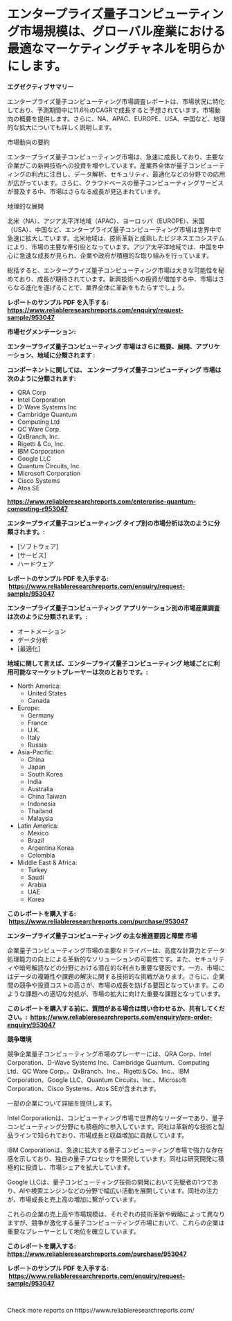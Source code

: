 <p><h1>エンタープライズ量子コンピューティング市場規模は、グローバル産業における最適なマーケティングチャネルを明らかにします。</h1></p><p><strong>エグゼクティブサマリー</strong></p>
<p><p>エンタープライズ量子コンピューティング市場調査レポートは、市場状況に特化しており、予測期間中に11.6％のCAGRで成長すると予想されています。市場動向の概要を提供します。さらに、NA、APAC、EUROPE、USA、中国など、地理的な拡大についても詳しく説明します。</p><p>市場動向の要約</p><p>エンタープライズ量子コンピューティング市場は、急速に成長しており、主要な企業がこの新興技術への投資を増やしています。産業界全体が量子コンピューティングの利点に注目し、データ解析、セキュリティ、最適化などの分野での応用が広がっています。さらに、クラウドベースの量子コンピューティングサービスが普及する中、市場はさらなる成長が見込まれています。</p><p>地理的な展開</p><p>北米（NA）、アジア太平洋地域（APAC）、ヨーロッパ（EUROPE）、米国（USA）、中国など、エンタープライズ量子コンピューティング市場は世界中で急速に拡大しています。北米地域は、技術革新と成熟したビジネスエコシステムにより、市場の主要な牽引役となっています。アジア太平洋地域では、中国を中心に急速な成長が見られ、企業や政府が積極的な取り組みを行っています。</p><p>総括すると、エンタープライズ量子コンピューティング市場は大きな可能性を秘めており、成長が期待されています。新興技術への投資が増加する中、市場はさらなる進化を遂げることで、業界全体に革新をもたらすでしょう。</p></p>
<p><strong>レポートのサンプル PDF を入手する: <a href="https://www.reliableresearchreports.com/enquiry/request-sample/953047">https://www.reliableresearchreports.com/enquiry/request-sample/953047</a></strong></p>
<p><strong>市場セグメンテーション:</strong></p>
<p><strong> エンタープライズ量子コンピューティング 市場はさらに概要、展開、アプリケーション、地域に分類されます :</strong></p>
<p><strong>コンポーネントに関しては、 エンタープライズ量子コンピューティング 市場は次のように分類されます: &nbsp;</strong></p>
<p><ul><li>QRA Corp</li><li>Intel Corporation</li><li>D-Wave Systems Inc</li><li>Cambridge Quantum</li><li>Computing Ltd</li><li>QC Ware Corp.</li><li>QxBranch, Inc.</li><li>Rigetti & Co, Inc.</li><li>IBM Corporation</li><li>Google LLC</li><li>Quantum Circuits, Inc.</li><li>Microsoft Corporation</li><li>Cisco Systems</li><li>Atos SE</li></ul></p>
<p><strong><a href="https://www.reliableresearchreports.com/enterprise-quantum-computing-r953047">https://www.reliableresearchreports.com/enterprise-quantum-computing-r953047</a></strong></p>
<p><strong> エンタープライズ量子コンピューティング タイプ別の市場分析は次のように分類されます。:</strong></p>
<p><ul><li>[ソフトウェア]</li><li>[サービス]</li><li>ハードウェア</li></ul></p>
<p><strong>レポートのサンプル PDF を入手する: &nbsp;<a href="https://www.reliableresearchreports.com/enquiry/request-sample/953047">https://www.reliableresearchreports.com/enquiry/request-sample/953047</a></strong></p>
<p><strong> エンタープライズ量子コンピューティング アプリケーション別の市場産業調査は次のように分類されます。:</strong></p>
<p><ul><li>オートメーション</li><li>データ分析</li><li>[最適化]</li></ul></p>
<p><strong>地域に関して言えば、エンタープライズ量子コンピューティング 地域ごとに利用可能なマーケットプレーヤーは次のとおりです。:</strong></p>
<p><ul>
    <li>
        North America:
        <ul>
            <li>United States</li>
            <li>Canada</li>
        </ul>
    </li>
    <li>
        Europe:
        <ul>
            <li>Germany</li>
            <li>France</li>
            <li>U.K.</li>
            <li>Italy</li>
            <li>Russia</li>
        </ul>
    </li>
    <li>
        Asia-Pacific:
        <ul>
            <li>China</li>
            <li>Japan</li>
            <li>South Korea</li>
            <li>India</li>
            <li>Australia</li>
            <li>China Taiwan</li>
            <li>Indonesia</li>
            <li>Thailand</li>
            <li>Malaysia</li>
        </ul>
    </li>
    <li>
        Latin America:
        <ul>
            <li>Mexico</li>
            <li>Brazil</li>
            <li>Argentina Korea</li>
            <li>Colombia</li>
        </ul>
    </li>
    <li>
        Middle East & Africa:
        <ul>
            <li>Turkey</li>
            <li>Saudi</li>
            <li>Arabia</li>
            <li>UAE</li>
            <li>Korea</li>
        </ul>
    </li>
    </ul></p>
<p><strong>このレポートを購入する: &nbsp;<a href="https://www.reliableresearchreports.com/purchase/953047">https://www.reliableresearchreports.com/purchase/953047</a></strong></p>
<p><strong>エンタープライズ量子コンピューティング の主な推進要因と障壁 市場</strong></p>
<p><p>企業量子コンピューティング市場の主要なドライバーは、高度な計算力とデータ処理能力の向上による革新的なソリューションの可能性です。また、セキュリティや暗号解読などの分野における潜在的な利点も重要な要因です。一方、市場にはデータの複雑性や課題の解決に関する技術的な挑戦があります。さらに、企業間の競争や投資コストの高さが、市場の成長を妨げる要因となっています。このような課題への適切な対処が、市場の拡大に向けた重要な課題となっています。</p></p>
<p><strong>このレポートを購入する前に、質問がある場合は問い合わせるか、共有してください。:&nbsp; <a href="https://www.reliableresearchreports.com/enquiry/pre-order-enquiry/953047">https://www.reliableresearchreports.com/enquiry/pre-order-enquiry/953047</a></strong></p>
<p><strong>競争環境</strong></p>
<p><p>競争企業量子コンピューティング市場のプレーヤーには、QRA Corp、Intel Corporation、D-Wave Systems Inc、Cambridge Quantum、Computing Ltd、QC Ware Corp。、QxBranch、Inc.、Rigetti＆Co、Inc.、IBM Corporation、Google LLC、Quantum Circuits、Inc.、Microsoft Corporation、Cisco Systems、Atos SEが含まれます。</p><p>一部の企業について詳細を提供します。</p><p>Intel Corporationは、コンピューティング市場で世界的なリーダーであり、量子コンピューティング分野にも積極的に参入しています。同社は革新的な技術と製品ラインで知られており、市場成長と収益増加に貢献しています。</p><p>IBM Corporationは、急速に拡大する量子コンピューティング市場で強力な存在感を示しており、独自の量子プロセッサを開発しています。同社は研究開発に積極的に投資し、市場シェアを拡大しています。</p><p>Google LLCは、量子コンピューティング技術の開発において先駆者の1つであり、AIや検索エンジンなどの分野で幅広い活動を展開しています。同社の注力が、市場成長と売上高の増加に繋がっています。</p><p>これらの企業の売上高や市場規模は、それぞれの技術革新や戦略によって異なりますが、競争が激化する量子コンピューティング市場において、これらの企業は重要なプレーヤーとして地位を確立しています。</p></p>
<p><strong>このレポートを購入する: &nbsp; <a href="https://www.reliableresearchreports.com/purchase/953047">https://www.reliableresearchreports.com/purchase/953047</a></strong></p>
<p><strong>レポートのサンプル PDF を入手する: &nbsp;<a href="https://www.reliableresearchreports.com/enquiry/request-sample/953047">https://www.reliableresearchreports.com/enquiry/request-sample/953047</a></strong><strong></strong></p>
<p>&nbsp;</p>
<p>Check more reports on https://www.reliableresearchreports.com/</p>